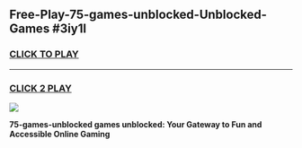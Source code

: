 
## Free-Play-75-games-unblocked-Unblocked-Games #3iy1l
<h3>
<a href="https://news.freeplayer.one?title=75-games-unblocked&ref=8M">CLICK TO PLAY</a></h3>
<hr>

<h3>
<a href="https://news.freeplayer.one?title=75-games-unblocked&ref=8M">CLICK 2 PLAY</a>
  
</h3>

<a href="https://news.freeplayer.one?title=75-games-unblocked&ref=8M"><img src="https://clearcache.store/games.png"></a>


**75-games-unblocked games unblocked: Your Gateway to Fun and Accessible Online Gaming**

